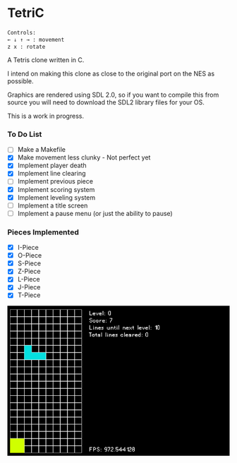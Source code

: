 # TetriC

```
Controls:
← ↓ ↑ → : movement
z x : rotate
```

A Tetris clone written in C. 

I intend on making this clone as close to the original port on the NES as possible.

Graphics are rendered using SDL 2.0, so if you want to compile this from source you will need to download
the SDL2 library files for your OS.

This is a work in progress. 

### To Do List
- [ ] Make a Makefile
- [X] Make movement less clunky - Not perfect yet
- [X] Implement player death
- [X] Implement line clearing
- [ ] Implement previous piece
- [X] Implement scoring system
- [X] Implement leveling system
- [ ] Implement a title screen
- [ ] Implement a pause menu (or just the ability to pause)

### Pieces Implemented
- [x] I-Piece
- [x] O-Piece
- [x] S-Piece
- [x] Z-Piece
- [x] L-Piece
- [x] J-Piece
- [x] T-Piece

![TetriC-alpha](images/TetriC-9.gif)

